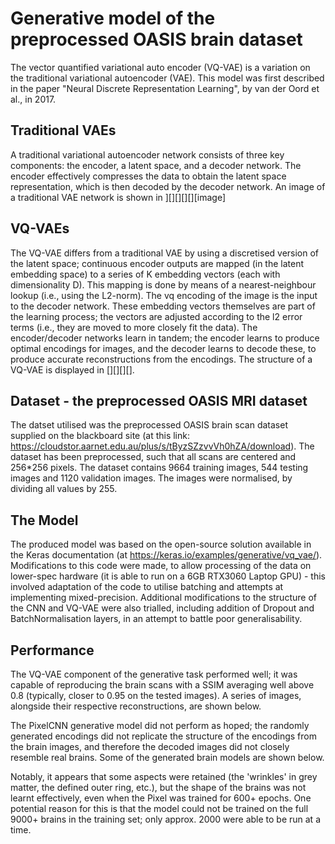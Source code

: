 # Generative model of the preprocessed OASIS brain dataset 
The vector quantified variational auto encoder (VQ-VAE) is a variation on the traditional variational autoencoder (VAE). This model was first described in the paper "Neural Discrete Representation Learning", by van der Oord et al., in 2017. 
## Traditional VAEs
A traditional variational autoencoder network consists of three key components: the encoder, a latent space, and a decoder network. The encoder effectively compresses the data to obtain the latent space representation, which is then decoded by the decoder network. An image of a traditional VAE network is shown in ][][][][][image]
## VQ-VAEs
The VQ-VAE differs from a traditional VAE by using a discretised version of the latent space; continuous encoder outputs are mapped (in the latent embedding space) to a series of K embedding vectors (each with dimensionality D). This mapping is done by means of a nearest-neighbour lookup (i.e., using the L2-norm). The vq encoding of the image is the input to the decoder network. 
These embedding vectors themselves are part of the learning process; the vectors are adjusted according to the l2 error terms (i.e., they are moved to more closely fit the data). 
The encoder/decoder networks learn in tandem; the encoder learns to produce optimal encodings for images, and the decoder learns to decode these, to produce accurate reconstructions from the encodings. The structure of a VQ-VAE is displayed in [][][][].

## Dataset - the preprocessed OASIS MRI dataset
The datset utilised was the preprocessed OASIS brain scan dataset supplied on the blackboard site (at this link: https://cloudstor.aarnet.edu.au/plus/s/tByzSZzvvVh0hZA/download). The dataset has been preprocessed, such that all scans are centered and 256*256 pixels. The dataset contains 9664 training images, 544 testing images and 1120 validation images. The images were normalised, by dividing all values by 255.

## The Model
The produced model was based on the open-source solution available in the Keras documentation (at https://keras.io/examples/generative/vq_vae/). Modifications to this code were made, to allow processing of the data on lower-spec hardware (it is able to run on a 6GB RTX3060 Laptop GPU) - this involved adaptation of the code to utilise batching and attempts at implementing mixed-precision. Additional modifications to the structure of the CNN and VQ-VAE were also trialled, including addition of Dropout and BatchNormalisation layers, in an attempt to battle poor generalisability.

## Performance
The VQ-VAE component of the generative task performed well; it was capable of reproducing the brain scans with a SSIM averaging well above 0.8 (typically, closer to 0.95 on the tested images). A series of images, alongside their respective reconstructions, are shown below. 

The PixelCNN generative model did not perform as hoped; the randomly generated encodings did not replicate the structure of the encodings from the brain images, and therefore the decoded images did not closely resemble real brains. Some of the generated brain models are shown below.


Notably, it appears that some aspects were retained (the 'wrinkles' in grey matter, the defined outer ring, etc.), but the shape of the brains was not learnt effectively, even when the Pixel was trained for 600+ epochs. One potential reason for this is that the model could not be trained on the full 9000+ brains in the training set; only approx. 2000 were able to be run at a time. 
